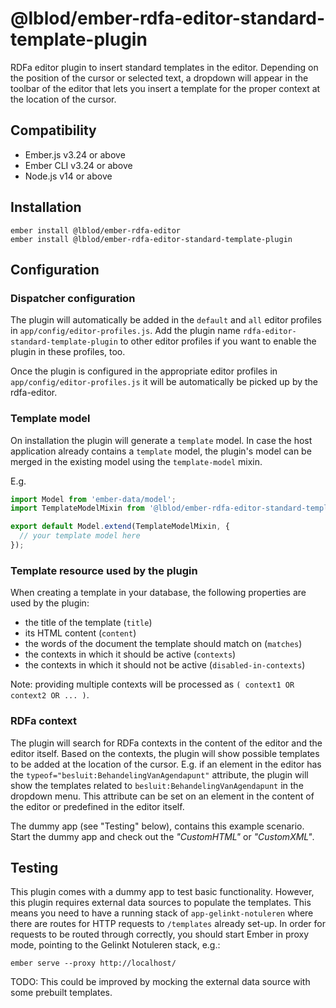 # @lblod/ember-rdfa-editor-standard-template-plugin

RDFa editor plugin to insert standard templates in the editor. Depending on the position of the cursor or selected text, a dropdown will appear in the toolbar of the editor that lets you insert a template for the proper context at the location of the cursor.


## Compatibility

* Ember.js v3.24 or above
* Ember CLI v3.24 or above
* Node.js v14 or above


## Installation

```
ember install @lblod/ember-rdfa-editor
ember install @lblod/ember-rdfa-editor-standard-template-plugin
```


## Configuration

### Dispatcher configuration

The plugin will automatically be added in the `default` and `all` editor profiles in `app/config/editor-profiles.js`. Add the plugin name `rdfa-editor-standard-template-plugin` to other editor profiles if you want to enable the plugin in these profiles, too.

Once the plugin is configured in the appropriate editor profiles in `app/config/editor-profiles.js` it will be automatically be picked up by the rdfa-editor.

### Template model

On installation the plugin will generate a `template` model. In case the host application already contains a `template` model, the plugin's model can be merged in the existing model using the `template-model` mixin.

E.g.

```javascript
import Model from 'ember-data/model';
import TemplateModelMixin from '@lblod/ember-rdfa-editor-standard-template-plugin/mixins/template-model';

export default Model.extend(TemplateModelMixin, {
  // your template model here
});
```

### Template resource used by the plugin

When creating a template in your database, the following properties are used by the plugin:

* the title of the template (`title`)
* its HTML content (`content`)
* the words of the document the template should match on (`matches`)
* the contexts in which it should be active (`contexts`) 
* the contexts in which it should not be active (`disabled-in-contexts`)

Note: providing multiple contexts will be processed as `( context1 OR context2 OR ... )`.

### RDFa context

The plugin will search for RDFa contexts in the content of the editor and the editor itself. Based on the contexts, the plugin will show possible templates to be added at the location of the cursor. E.g. if an element in the editor has the `typeof="besluit:BehandelingVanAgendapunt"` attribute, the plugin will show the templates related to `besluit:BehandelingVanAgendapunt` in the dropdown menu. This attribute can be set on an element in the content of the editor or predefined in the editor itself.

The dummy app (see "Testing" below), contains this example scenario. Start the dummy app and check out the *"CustomHTML"* or *"CustomXML"*.


## Testing

This plugin comes with a dummy app to test basic functionality. However, this plugin requires external data sources to populate the templates. This means you need to have a running stack of `app-gelinkt-notuleren` where there are routes for HTTP requests to `/templates` already set-up. In order for requests to be routed through correctly, you should start Ember in proxy mode, pointing to the Gelinkt Notuleren stack, e.g.:

```
ember serve --proxy http://localhost/
```

TODO: This could be improved by mocking the external data source with some prebuilt templates.


